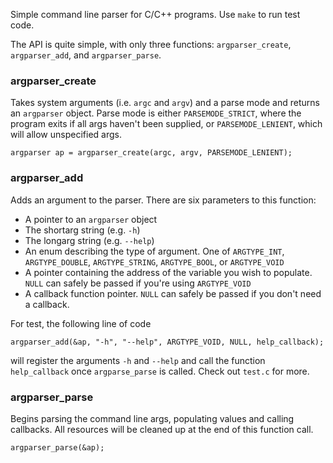 Simple command line parser for C/C++ programs. Use `make` to run test code.

The API is quite simple, with only three functions: `argparser_create`, `argparser_add`, and `argparser_parse`.

### argparser_create
Takes system arguments (i.e. `argc` and `argv`) and a parse mode and returns an `argparser` object. Parse mode is either `PARSEMODE_STRICT`, where the program exits if all args haven't been supplied, or `PARSEMODE_LENIENT`, which will allow unspecified args.

    argparser ap = argparser_create(argc, argv, PARSEMODE_LENIENT);
    
### argparser_add
Adds an argument to the parser. There are six parameters to this function:
+ A pointer to an `argparser` object
+ The shortarg string (e.g. `-h`)
+ The longarg string (e.g. `--help`)
+ An enum describing the type of argument. One of `ARGTYPE_INT`, `ARGTYPE_DOUBLE`, `ARGTYPE_STRING`, `ARGTYPE_BOOL`, or `ARGTYPE_VOID`
+ A pointer containing the address of the variable you wish to populate. `NULL` can safely be passed if you're using `ARGTYPE_VOID`
+ A callback function pointer. `NULL` can safely be passed if you don't need a callback.

For test, the following line of code

    argparser_add(&ap, "-h", "--help", ARGTYPE_VOID, NULL, help_callback);
    
will register the arguments `-h` and `--help` and call the function `help_callback` once `argparse_parse` is called. Check out `test.c` for more.

### argparser_parse
Begins parsing the command line args, populating values and calling callbacks. All resources will be cleaned up at the end of this function call.

    argparser_parse(&ap);

